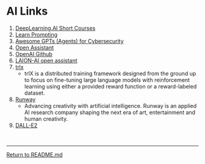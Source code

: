 # AI Links


1. [DeepLearning.AI Short Courses](https://learn.deeplearning.ai/)
1. [Learn Prompting](https://learnprompting.org/_)
1. [Awesome GPTs (Agents) for Cybersecurity](https://github.com/fr0gger/Awesome-GPT-Agents)
1. [Open Assistant](https://open-assistant.io/)
1. [OpenAI Github](https://github.com/openai)
1. [LAION-AI open assistant](https://github.com/LAION-AI/Open-Assistant)
1. [trlx](https://github.com/CarperAI/trlx)
    - trlX is a distributed training framework designed from the ground up to focus on fine-tuning large language models with reinforcement learning using either a provided reward function or a reward-labeled dataset.
1. [Runway](https://runwayml.com/)
    - Advancing creativity with artificial intelligence. Runway is an applied AI research company shaping the next era of art, entertainment and human creativity.
1. [DALL-E2](https://openai.com/dall-e-2)
   
<br>
<hr>

[Return to README.md](README.md)
